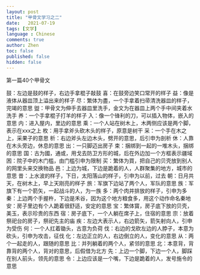 ```yaml
---
layout: post
title: "甲骨文学习之二"
date:   2021-07-19
tags: [文学]
language : Chinese
comments: true
author: Zhen
toc: false
published: false
hidden: false
---
```

第一篇40个甲骨文

鼓：左边是鼓的样子，右边手拿棍子敲鼓
喜：在鼓旁边笑口常开的样子
益：像是液体从器皿顶上溢出来的样子
尽：繁体为盡，一个手拿着扫帚清洗器皿的样子，完竭的意思
盥：甲骨文为伸手去器皿里洗手，金文为在器皿上两个手中间夹着水洗手
养：一个手拿棍子打羊的样子
入：像一个锋利的刀，可以插入物体，嵌入的意思
内：进入屋内，里边的意思
乘：一个人站在树木上，木两侧应该是两个脚，表示在xxx之上
枚：用手拿斧头砍木头的样子，原意是树干
采：一个手在木之上，采果子的意思
析：右边斧头左边木头，劈开的意思，后引申为剖析
休：人靠在木头旁边，休息的意思
出：一只脚迈出房子
束：捆绑到一起的一堆木头，捆绑的意思
国：古为國，通或，用戈去防卫方形的城，后在外边加一个方框表示疆域
困：院子中的木门槛，由门槛引申为限制
买：繁体为買，把自己的贝壳放到别人的网里头来交换物品
邑：上边为城，下边是跪着的人，人群聚集的地方，城市的意思
昔：上水波的样子，下日，太阳落山的样子，引申为以前，过去
朝：日月共天，在树木上，早上天刚亮的样子
旅：军旗下边站了两个人，军队的意思
族：军旗下有一个箭矢，一起战斗的人，为一族
多：两个肉并排放的样子，引申为多
秦：上边两个手握杵，下边是禾谷，因为这个地方粮食多，用这个动作命名秦地
安：房子里边有个人跪着很舒适，安定的意思
宝：繁体寳，房子底下放的贝壳，美玉，表示珍贵的东西
宿：房子底下，一个人躺在席子上，住宿的意思
宗：放着祭祀台的房子，祭祀先主的庙
疾：左边大表示人，右边箭矢，箭矢射向人，引申为受伤
何：一个人扛着锄头，古意为负荷
伐：右边的戈砍左边的人脖子，本意为砍头，引申为攻击，征伐
化：左边正立的人，右边倒立的人，变化的意思
从：两个一起走的人，跟随的意思
比：并列躺着的两个人，紧邻的意思
北：本意背，背靠背的两个人，背对的意思，后假借为北方
先：上边一个脚，下边一个人，脚踩在别人前头，领先的意思
令：上边应该是一个嘴，下边是跪着的人，发号施令的意思









<!--stackedit_data:
eyJoaXN0b3J5IjpbMTE5NDQ2NzAwNSw4MjE1MzA2NTIsMjA5ND
IzOTQ3Nyw0NDM1MTA3MTMsLTQ1MjU4OTYyOCwtOTEzNzIzNDAw
LDE2NzM1MDEwMDYsLTIwNzM5NzA0NjgsMjEyODMzMjY3MV19
-->